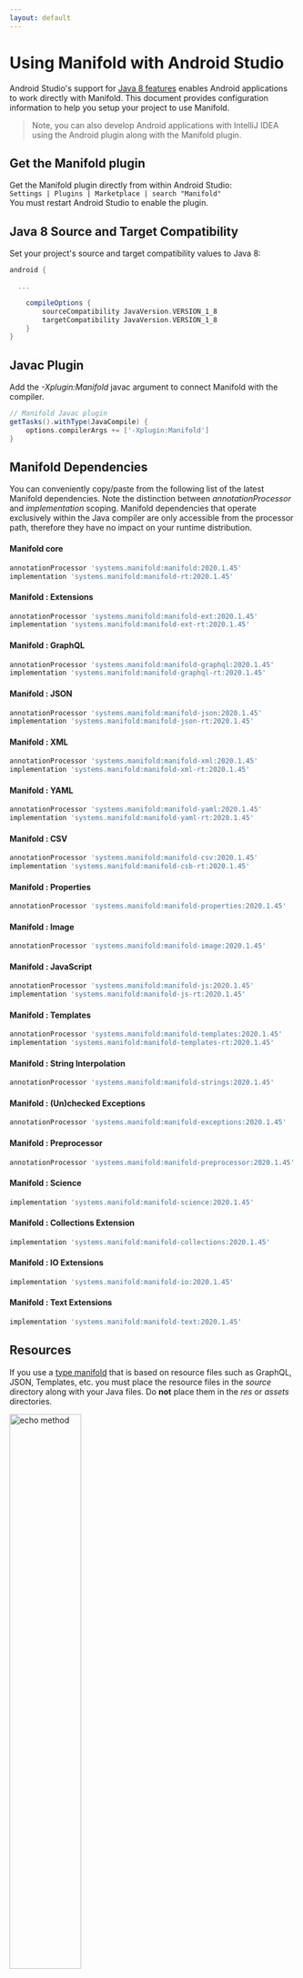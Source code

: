 ```yaml
---
layout: default
---
```


# Using Manifold with Android Studio

Android Studio's support for [Java 8 features](https://developer.android.com/studio/write/java8-support.html) enables
Android applications to work directly with Manifold. This document provides configuration information to help you setup
your project to use Manifold.

>Note, you can also develop Android applications with IntelliJ IDEA using the Android plugin along with the Manifold
>plugin. 

## Get the Manifold plugin
Get the Manifold plugin directly from within Android Studio:
<br>
`Settings | Plugins | Marketplace | search "Manifold"`
<br>
You must restart Android Studio to enable the plugin. 
 
## Java 8 Source and Target Compatibility 
Set your project's source and target compatibility values to Java 8:

```groovy
android {

  ...

    compileOptions {
        sourceCompatibility JavaVersion.VERSION_1_8
        targetCompatibility JavaVersion.VERSION_1_8
    }
}
```

## Javac Plugin
Add the *-Xplugin:Manifold* javac argument to connect Manifold with the compiler.

```groovy
// Manifold Javac plugin
getTasks().withType(JavaCompile) {
    options.compilerArgs += ['-Xplugin:Manifold']
}
```    

## Manifold Dependencies
You can conveniently copy/paste from the following list of the latest Manifold dependencies. Note the distinction
between *annotationProcessor* and *implementation* scoping. Manifold dependencies that operate exclusively within the
Java compiler are only accessible from the processor path, therefore they have no impact on your runtime distribution.

#### Manifold core
```groovy
annotationProcessor 'systems.manifold:manifold:2020.1.45'
implementation 'systems.manifold:manifold-rt:2020.1.45'
```
#### Manifold : Extensions
```groovy
annotationProcessor 'systems.manifold:manifold-ext:2020.1.45'
implementation 'systems.manifold:manifold-ext-rt:2020.1.45'
```
#### Manifold : GraphQL
```groovy
annotationProcessor 'systems.manifold:manifold-graphql:2020.1.45'
implementation 'systems.manifold:manifold-graphql-rt:2020.1.45'
```
#### Manifold : JSON
```groovy
annotationProcessor 'systems.manifold:manifold-json:2020.1.45'
implementation 'systems.manifold:manifold-json-rt:2020.1.45'
```
#### Manifold : XML
```groovy
annotationProcessor 'systems.manifold:manifold-xml:2020.1.45'
implementation 'systems.manifold:manifold-xml-rt:2020.1.45'
```
#### Manifold : YAML
```groovy
annotationProcessor 'systems.manifold:manifold-yaml:2020.1.45'
implementation 'systems.manifold:manifold-yaml-rt:2020.1.45'
```
#### Manifold : CSV
```groovy
annotationProcessor 'systems.manifold:manifold-csv:2020.1.45'
implementation 'systems.manifold:manifold-csb-rt:2020.1.45'
```
#### Manifold : Properties
```groovy
annotationProcessor 'systems.manifold:manifold-properties:2020.1.45'
```
#### Manifold : Image
```groovy
annotationProcessor 'systems.manifold:manifold-image:2020.1.45'
```
#### Manifold : JavaScript
```groovy
annotationProcessor 'systems.manifold:manifold-js:2020.1.45'
implementation 'systems.manifold:manifold-js-rt:2020.1.45'
```
#### Manifold : Templates
```groovy
annotationProcessor 'systems.manifold:manifold-templates:2020.1.45'
implementation 'systems.manifold:manifold-templates-rt:2020.1.45'
```
#### Manifold : String Interpolation
```groovy
annotationProcessor 'systems.manifold:manifold-strings:2020.1.45'
```
#### Manifold : (Un)checked Exceptions
```groovy
annotationProcessor 'systems.manifold:manifold-exceptions:2020.1.45'
```
#### Manifold : Preprocessor
```groovy
annotationProcessor 'systems.manifold:manifold-preprocessor:2020.1.45'
```
#### Manifold : Science
```groovy
implementation 'systems.manifold:manifold-science:2020.1.45'
```
#### Manifold : Collections Extension
```groovy
implementation 'systems.manifold:manifold-collections:2020.1.45'
```
#### Manifold : IO Extensions
```groovy
implementation 'systems.manifold:manifold-io:2020.1.45'
```
#### Manifold : Text Extensions
```groovy
implementation 'systems.manifold:manifold-text:2020.1.45'
```

## Resources

If you use a [type manifold](https://github.com/manifold-systems/manifold/tree/master/manifold-core-parent/manifold#the-big-picture)
that is based on resource files such as GraphQL, JSON, Templates, etc. you must place the resource files in the 
*source* directory along with your Java files.  Do **not** place them in the *res* or *assets* directories.
 
<p><img src="http://manifold.systems/images/android_resources.png" alt="echo method" width="50%" height="50%"/></p> 

